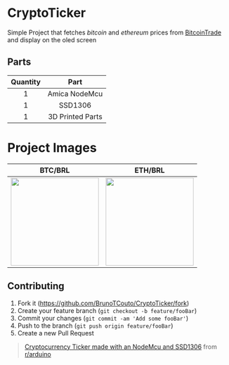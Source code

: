 # CryptoTicker

Simple Project that fetches *bitcoin* and *ethereum* prices from <a href="https://www.bitcointrade.com.br/pt-BR/" target="_blank">BitcoinTrade</a> and display on the oled screen

## Parts
| Quantity |       Part       |
|:--------:|:----------------:|
|     1    |   Amica NodeMcu  |
|     1    |      SSD1306     |
|     1    | 3D Printed Parts |

# Project Images

|                                                           BTC/BRL                                                           |                                                           ETH/BRL                                                           |
|:-----------------------------------------------------------------------------------------------------------------------------:|:-----------------------------------------------------------------------------------------------------------------------------:|
| <img src="https://user-images.githubusercontent.com/23619646/109252877-4b48df00-77cd-11eb-98cf-c540c77ab8b0.jpg" width="200"> | <img src="https://user-images.githubusercontent.com/23619646/109252882-4c7a0c00-77cd-11eb-951b-df09aa6e42e1.jpg" width="200"> |

## Contributing

1. Fork it (<https://github.com/BrunoTCouto/CryptoTicker/fork>)
2. Create your feature branch (`git checkout -b feature/fooBar`)
3. Commit your changes (`git commit -am 'Add some fooBar'`)
4. Push to the branch (`git push origin feature/fooBar`)
5. Create a new Pull Request

<blockquote class="reddit-card" data-card-created="1614313431"><a href="https://www.reddit.com/r/arduino/comments/lq4gsl/cryptocurrency_ticker_made_with_an_nodemcu_and/?ref=share&ref_source=embed">Cryptocurrency Ticker made with an NodeMcu and SSD1306</a> from <a href="http://www.reddit.com/r/arduino">r/arduino</a></blockquote>
<script async src="//embed.redditmedia.com/widgets/platform.js" charset="UTF-8"></script>
